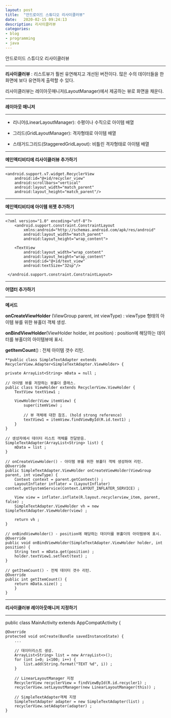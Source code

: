 ```yaml
---
layout: post
title:  "안드로이드 스튜디오 리사이클러뷰"
date:   2020-02-15 09:24:13
description: 리사이클러뷰
categories: 
- blog
- programming
- java
---
```


안드로이드 스튜디오 리사이클러뷰
***
**리사이클러뷰** : 리스트뷰가 훨씬 유연해지고 개선된 버전이다. 많은 수의 데이터들을 한 화면에 보다 유연하게 출력할 수 있다.

리사이클러뷰는 레이아웃매니저(LayoutManager)에서 제공하는 뷰로 화면을 채운다.
***
**레이아웃 매니저**
***
- 리니어(LinearLayoutManager): 수평이나 수직으로 아이템 배열

- 그리드(GridLayoutManager): 격자형태로 아이템 배열

- 스태거드그리드(StaggeredGridLayout): 비틀린 격자형태로 아이템 배열
***
**메인엑티비티에 리사이클러뷰 추가하기**
***
    <android.support.v7.widget.RecyclerView
	    android:id="@+id/recycler_view"
	    android:scrollbars="vertical"
	    android:layout_width="match_parent"
	    android:layout_height="match_parent"/>

***
**메인엑티비티에 아이템 위젯 추가하기**
***
    <?xml version="1.0" encoding="utf-8"?> 
	    <android.support.constraint.ConstraintLayout 
		    xmlns:android="http://schemas.android.com/apk/res/android"  
			android:layout_width="match_parent"  
		    android:layout_height="wrap_content">  
    
	    <TextView  
		    android:layout_width="wrap_content"  		
		    android:layout_height="wrap_content"  
		    android:id="@+id/text_view" 
		    android:textSize="32sp"/>
		    
	 </android.support.constraint.ConstraintLayout>

***
**어댑터 추가하기**
***

**메서드**

**onCreateViewHolder** (ViewGroup parent, int viewType) : viewType 형태의 아이템 뷰를 위한 뷰홀더 객체 생성.

**onBindViewHolder**(ViewHolder holder, int position) : position에 해당하는 데이터를 뷰홀더의 아이템뷰에 표시.

**getItemCount**() : 전체 아이템 갯수 리턴.

    **public class SimpleTextAdapter extends RecyclerView.Adapter<SimpleTextAdapter.ViewHolder> {

    private ArrayList<String> mData = null ;

    // 아이템 뷰를 저장하는 뷰홀더 클래스.
    public class ViewHolder extends RecyclerView.ViewHolder {
        TextView textView1 ;

        ViewHolder(View itemView) {
            super(itemView) ;

            // 뷰 객체에 대한 참조. (hold strong reference)
            textView1 = itemView.findViewById(R.id.text1) ;
        }
    }

    // 생성자에서 데이터 리스트 객체를 전달받음.
    SimpleTextAdapter(ArrayList<String> list) {
        mData = list ;
    }

    // onCreateViewHolder() - 아이템 뷰를 위한 뷰홀더 객체 생성하여 리턴.
    @Override
    public SimpleTextAdapter.ViewHolder onCreateViewHolder(ViewGroup parent, int viewType) {
        Context context = parent.getContext() ;
        LayoutInflater inflater = (LayoutInflater) context.getSystemService(Context.LAYOUT_INFLATER_SERVICE) ;

        View view = inflater.inflate(R.layout.recyclerview_item, parent, false) ;
        SimpleTextAdapter.ViewHolder vh = new SimpleTextAdapter.ViewHolder(view) ;

        return vh ;
    }

    // onBindViewHolder() - position에 해당하는 데이터를 뷰홀더의 아이템뷰에 표시.
    @Override
    public void onBindViewHolder(SimpleTextAdapter.ViewHolder holder, int position) {
        String text = mData.get(position) ;
        holder.textView1.setText(text) ;
    }

    // getItemCount() - 전체 데이터 갯수 리턴.
    @Override
    public int getItemCount() {
        return mData.size() ;
	    }
    }

 ***
 **리사이클러뷰 레이아웃매니저 지정하기**
 ***
 public class MainActivity extends AppCompatActivity {

    @Override
    protected void onCreate(Bundle savedInstanceState) {
        ...

        // 데이터리스트 생성.
        ArrayList<String> list = new ArrayList<>();
        for (int i=0; i<100; i++) {
            list.add(String.format("TEXT %d", i)) ;
        }

        // LinearLayoutManager 지정
        RecyclerView recyclerView = findViewById(R.id.recycler1) ;
        recyclerView.setLayoutManager(new LinearLayoutManager(this)) ;

        // SimpleTextAdapter객체 지정
        SimpleTextAdapter adapter = new SimpleTextAdapter(list) ;
        recyclerView.setAdapter(adapter) ;
    }